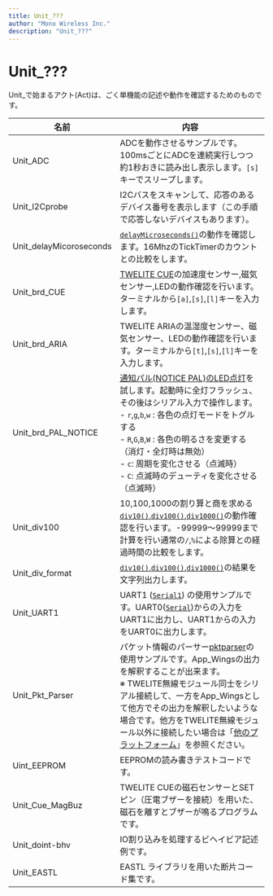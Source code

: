 ```yaml
---
title: Unit_???
author: "Mono Wireless Inc."
description: "Unit_???"
---
```


# Unit\_???

Unit\_で始まるアクト(Act)は、ごく単機能の記述や動作を確認するためのものです。



| 名前                     | 内容                                                         |
| ------------------------ | ------------------------------------------------------------ |
| Unit\_ADC                | ADCを動作させるサンプルです。100msごとにADCを連続実行しつつ約1秒おきに読み出し表示します。`[s]`キーでスリープします。 |
| Unit\_I2Cprobe           | I2Cバスをスキャンして、応答のあるデバイス番号を表示します（この手順で応答しないデバイスもあります）。 |
| Unit\_delayMicoroseconds | [`delayMicroseconds()`](../api-reference/funcs/systemfunc/delaymicroseconds.md)の動作を確認します。16MhzのTickTimerのカウントとの比較をします。 |
| Unit\_brd\_CUE           | [TWELITE CUE](https://mono-wireless.com/jp/products/twelite-cue/)の加速度センサー,磁気センサー,LEDの動作確認を行います。ターミナルから`[a]`,`[s]`,`[l]`キーを入力します。 |
| Unit\_brd\_ARIA          | TWELITE ARIAの温湿度センサー、磁気センサー、LEDの動作確認を行います。ターミナルから`[t]`,`[s]`,`[l]`キーを入力します。 |
| Unit\_brd\_PAL\_NOTICE   | <a href="../boards/pal/pal_notice.md">通知パル(NOTICE PAL)のLED点灯</a>を試します。起動時に全灯フラッシュ、その後はシリアル入力で操作します。<br>- `r`,`g`,`b`,`w` : 各色の点灯モードをトグルする<br>- `R`,`G`,`B`,`W` : 各色の明るさを変更する（消灯・全灯時は無効）<br>- `c`: 周期を変化させる（点滅時）<br>- `C`: 点滅時のデューティを変化させる（点滅時） |
| Unit\_div100             | 10,100,1000の割り算と商を求める[`div10()`,`div100()`,`div1000()`](../api-reference/funcs/utility/div100.md)の動作確認を行います。-99999～99999まで計算を行い通常の`/`,`%`による除算との経過時間の比較をします。 |
| Unit\_div\_format        | [`div10()`,`div100()`,`div1000()`](../api-reference/funcs/utility/div100.md)の結果を文字列出力します。 |
| Unit\_UART1              | UART1 ([`Serial1`](../api-reference/predefined\_objs/serial.md)) の使用サンプルです。UART0([`Serial`](../api-reference/predefined\_objs/serial.md))からの入力をUART1に出力し、UART1からの入力をUART0に出力します。 |
| Unit\_Pkt\_Parser        | パケット情報のパーサー<a href="../api-reference/classes/pktparser/">pktparser</a>の使用サンプルです。App_Wingsの出力を解釈することが出来ます。<br>※ TWELITE無線モジュール同士をシリアル接続して、一方をApp_Wingsとして他方でその出力を解釈したいような場合です。他方をTWELITE無線モジュール以外に接続したい場合は「<a href="../install_n_build/nopurattofmu.md">他のプラットフォーム</a>」を参照ください。 |
| Uint\_EEPROM             | EEPROMの読み書きテストコードです。                           |
| Unit\_Cue\_MagBuz        | TWELITE CUEの磁石センサーとSETピン（圧電ブザーを接続）を用いた、磁石を離すとブザーが鳴るプログラムです。 |
| Unit\_doint-bhv          | IO割り込みを処理するビヘイビア記述例です。                   |
| Unit_EASTL               | EASTL ライブラリを用いた断片コード集です。                   |
